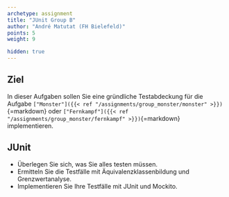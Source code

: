 ```yaml
---
archetype: assignment
title: "JUnit Group B"
author: "André Matutat (FH Bielefeld)"
points: 5
weight: 9

hidden: true
---
```


## Ziel

In dieser Aufgaben sollen Sie eine gründliche Testabdeckung für die Aufgabe `["Monster"]({{< ref "/assignments/group_monster/monster" >}})`{=markdown} oder `["Fernkampf"]({{< ref "/assignments/group_monster/fernkampf" >}})`{=markdown} implementieren.

## JUnit

- Überlegen Sie sich, was Sie alles testen müssen.
- Ermitteln Sie die Testfälle mit Äquivalenzklassenbildung und Grenzwertanalyse.
- Implementieren Sie Ihre Testfälle mit JUnit und Mockito.
